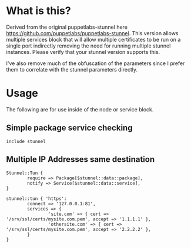 What is this?
=============

Derived from the original puppetlabs-stunnel here https://github.com/puppetlabs/puppetlabs-stunnel. 
This version allows multiple services block that will allow multiple certificates to be run on a 
single port indirectly removing the need for running multiple stunnel instances. Please verify that 
your stunnel version supports this.

I've also remove much of the obfuscation of the parameters since I prefer them to correlate with
the stunnel parameters directly.

Usage
=============

The following are for use inside of the node or service block.

Simple package service checking
-------------------------------
    include stunnel

Multiple IP Addresses same destination
--------------------------------------
    Stunnel::Tun {
            require => Package[$stunnel::data::package],
            notify => Service[$stunnel::data::service],
    }

    stunnel::tun { 'https':
            connect => '127.0.0.1:81',
            services => {
                    'site.com' => { cert => '/srv/ssl/certs/mysite.com.pem', accept => '1.1.1.1' },
                    'othersite.com' => { cert => '/srv/ssl/certs/mysite.com.pem', accept => '2.2.2.2' },
            }
    }